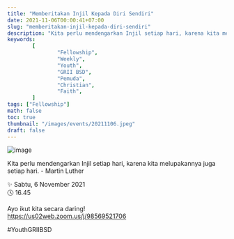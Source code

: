 ```yaml
---
title: "Memberitakan Injil Kepada Diri Sendiri"
date: 2021-11-06T00:00:41+07:00
slug: "memberitakan-injil-kepada-diri-sendiri"
description: "Kita perlu mendengarkan Injil setiap hari, karena kita melupakannya juga setiap hari. - Martin Luther"
keywords:
        [
                "Fellowship",
                "Weekly",
                "Youth",
                "GRII BSD",
                "Pemuda",
                "Christian",
                "Faith",
        ]
tags: ["Fellowship"]
math: false
toc: true
thumbnail: "/images/events/20211106.jpeg"
draft: false
---
```


![image](/images/events/20211106.jpeg)

Kita perlu mendengarkan Injil setiap hari, karena kita melupakannya juga setiap hari. - Martin Luther

✨ Sabtu, 6 November 2021\
🕓 16.45

Ayo ikut kita secara daring!\
https://us02web.zoom.us/j/98569521706

#YouthGRIIBSD

